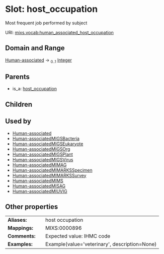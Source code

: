 
# Slot: host_occupation


Most frequent job performed by subject

URI: [mixs.vocab:human_associated_host_occupation](https://w3id.org/mixs/vocab/human_associated_host_occupation)


## Domain and Range

[Human-associated](Human-associated.md) &#8594;  <sub>0..1</sub> [Integer](types/Integer.md)

## Parents

 *  is_a: [host_occupation](host_occupation.md)

## Children


## Used by

 * [Human-associated](Human-associated.md)
 * [Human-associatedMIGSBacteria](Human-associatedMIGSBacteria.md)
 * [Human-associatedMIGSEukaryote](Human-associatedMIGSEukaryote.md)
 * [Human-associatedMIGSOrg](Human-associatedMIGSOrg.md)
 * [Human-associatedMIGSPlant](Human-associatedMIGSPlant.md)
 * [Human-associatedMIGSVirus](Human-associatedMIGSVirus.md)
 * [Human-associatedMIMAG](Human-associatedMIMAG.md)
 * [Human-associatedMIMARKSSpecimen](Human-associatedMIMARKSSpecimen.md)
 * [Human-associatedMIMARKSSurvey](Human-associatedMIMARKSSurvey.md)
 * [Human-associatedMIMS](Human-associatedMIMS.md)
 * [Human-associatedMISAG](Human-associatedMISAG.md)
 * [Human-associatedMIUVIG](Human-associatedMIUVIG.md)

## Other properties

|  |  |  |
| --- | --- | --- |
| **Aliases:** | | host occupation |
| **Mappings:** | | MIXS:0000896 |
| **Comments:** | | Expected value: IHMC code |
| **Examples:** | | Example(value='veterinary', description=None) |

